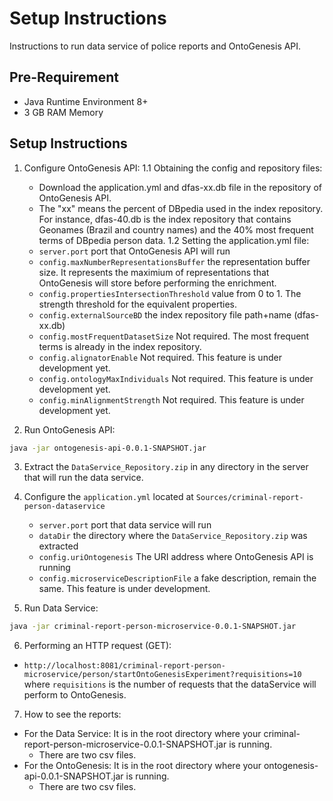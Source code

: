 # Setup Instructions
Instructions to run data service of police reports and OntoGenesis API.

## Pre-Requirement
- Java Runtime Environment 8+
- 3 GB RAM Memory

## Setup Instructions

1. Configure OntoGenesis API:
    1.1 Obtaining the config and repository files:
	 - Download the application.yml and dfas-xx.db file in the repository of OntoGenesis API.
	 - The "xx" means the percent of DBpedia used in the index repository. For instance, dfas-40.db is the index repository that contains Geonames (Brazil and country names) and the 40% most frequent terms of DBpedia person data.
    1.2 Setting the application.yml file:
	 - `server.port` port that OntoGenesis API will run
	 - `config.maxNumberRepresentationsBuffer` the representation buffer size. It represents the maximium of representations that OntoGenesis will store before performing the enrichment.
	 - `config.propertiesIntersectionThreshold` value from 0 to 1. The strength threshold for the equivalent properties.
	 - `config.externalSourceBD` the index repository file path+name (dfas-xx.db)
	 - `config.mostFrequentDatasetSize` Not required. The most frequent terms is already in the index repository.
	 - `config.alignatorEnable` Not required. This feature is under development yet.
	 - `config.ontologyMaxIndividuals` Not required. This feature is under development yet.
	 - `config.minAlignmentStrength` Not required. This feature is under development yet.
 
2. Run OntoGenesis API:
 ```bash
 java -jar ontogenesis-api-0.0.1-SNAPSHOT.jar 
 ```

3. Extract the `DataService_Repository.zip` in any directory in the server that will run the data service.

4. Configure the `application.yml` located at `Sources/criminal-report-person-dataservice`
    - `server.port` port that data service will run
    - `dataDir` the directory where the `DataService_Repository.zip` was extracted
    - `config.uriOntogenesis` The URI address where OntoGenesis API is running
    - `config.microserviceDescriptionFile` a fake description, remain the same. This feature is under development.

5. Run Data Service:
 ```bash
 java -jar criminal-report-person-microservice-0.0.1-SNAPSHOT.jar
 ```

6. Performing an HTTP request (GET):
 - `http://localhost:8081/criminal-report-person-microservice/person/startOntoGenesisExperiment?requisitions=10`
 where `requisitions` is the number of requests that the dataService will perform to OntoGenesis.

7. How to see the reports:
 - For the Data Service: It is in the root directory where your criminal-report-person-microservice-0.0.1-SNAPSHOT.jar is running.
     - There are two csv files.
 - For the OntoGenesis: It is in the root directory where your ontogenesis-api-0.0.1-SNAPSHOT.jar is running.
      - There are two csv files.
